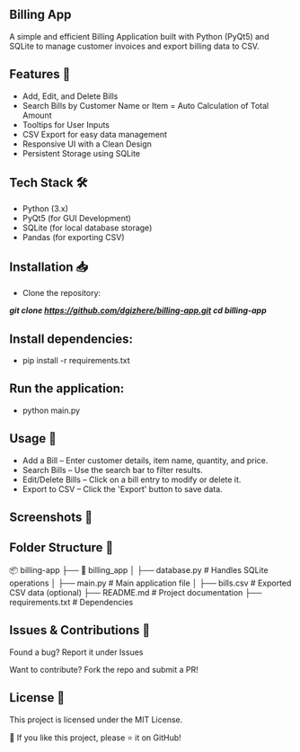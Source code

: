 ## Billing App

A simple and efficient Billing Application built with Python (PyQt5) and SQLite to manage customer invoices and export billing data to CSV.

## Features 🚀

- Add, Edit, and Delete Bills
- Search Bills by Customer Name or Item
= Auto Calculation of Total Amount
- Tooltips for User Inputs
- CSV Export for easy data management
- Responsive UI with a Clean Design
- Persistent Storage using SQLite

## Tech Stack 🛠️
- Python (3.x)
- PyQt5 (for GUI Development)
- SQLite (for local database storage)
- Pandas (for exporting CSV)

## Installation 📥

- Clone the repository:

***git clone https://github.com/dgizhere/billing-app.git
cd billing-app***

## Install dependencies:

- pip install -r requirements.txt

## Run the application:

- python main.py

## Usage 📝
- Add a Bill – Enter customer details, item name, quantity, and price.
- Search Bills – Use the search bar to filter results.
- Edit/Delete Bills – Click on a bill entry to modify or delete it.
- Export to CSV – Click the 'Export' button to save data.

## Screenshots 📸



## Folder Structure 📂

📦 billing-app
├── 📂 billing_app
│   ├── database.py  # Handles SQLite operations
│   ├── main.py      # Main application file
│   ├── bills.csv    # Exported CSV data (optional)
├── README.md        # Project documentation
├── requirements.txt # Dependencies 

## Issues & Contributions 🤝

Found a bug? Report it under Issues

Want to contribute? Fork the repo and submit a PR!

## License 📜

This project is licensed under the MIT License.

🌟 If you like this project, please ⭐ it on GitHub!
